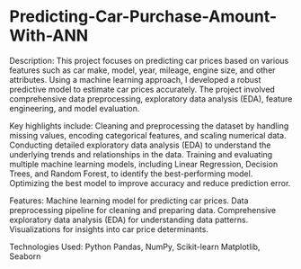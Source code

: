 # Predicting-Car-Purchase-Amount-With-ANN

Description:
This project focuses on predicting car prices based on various features such as car make, model, year, mileage, engine size, and other attributes. Using a machine learning approach, I developed a robust predictive model to estimate car prices accurately. The project involved comprehensive data preprocessing, exploratory data analysis (EDA), feature engineering, and model evaluation.

Key highlights include:
Cleaning and preprocessing the dataset by handling missing values, encoding categorical features, and scaling numerical data.
Conducting detailed exploratory data analysis (EDA) to understand the underlying trends and relationships in the data.
Training and evaluating multiple machine learning models, including Linear Regression, Decision Trees, and Random Forest, to identify the best-performing model.
Optimizing the best model to improve accuracy and reduce prediction error.

Features:
Machine learning model for predicting car prices.
Data preprocessing pipeline for cleaning and preparing data.
Comprehensive exploratory data analysis (EDA) for understanding data patterns.
Visualizations for insights into car price determinants.

Technologies Used:
Python
Pandas, NumPy, Scikit-learn
Matplotlib, Seaborn
